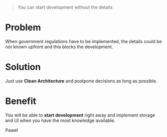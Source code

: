 > You can start development without the details

# Problem
When government regulations have to be implemented, the details could be
not known upfront and this blocks the development.

# Solution
Just use **Clean Architecture** and postpone decisions as long as possible.

# Benefit
You will be able to **start development** right away and implement storage
and UI when you have the most knowledge available.

Paweł
